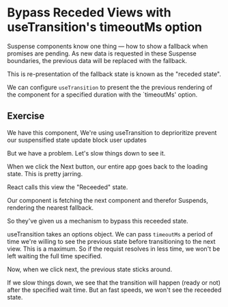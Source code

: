 # Bypass Receded Views with useTransition's timeoutMs option

Suspense components know one thing — how to show a fallback when promises are pending.
As new data is requested in these Suspense boundaries, the previous data will be replaced with the fallback.

This is re-presentation of the fallback state is known as the "receded state".

We can configure `useTransition` to present the the previous rendering of the component for a specified duration with the `timeoutMs' option.

## Exercise

We have this component,
We're using useTransition to deprioritize prevent our suspensified state update block user updates

But we have a problem.
Let's slow things down to see it.

When we click the Next button, our entire app goes back to the loading state.
This is pretty jarring.

React calls this view the "Receeded" state.

Our component is fetching the next component and therefor Suspends,
rendering the nearest fallback.

So they've given us a mechanism to bypass this receeded state.

useTransition takes an options object.
We can pass `timeoutMs` a period of time we're willing to see the previous state before transitioning to the next view.
This is a maximum.
So if the requist resolves in less time, we won't be left waiting the full time specified.

Now, when we click next, the previous state sticks around.

If we slow things down, we see that the transition will happen (ready or not) after the specified wait time.
But an fast speeds, we won't see the receeded state.
